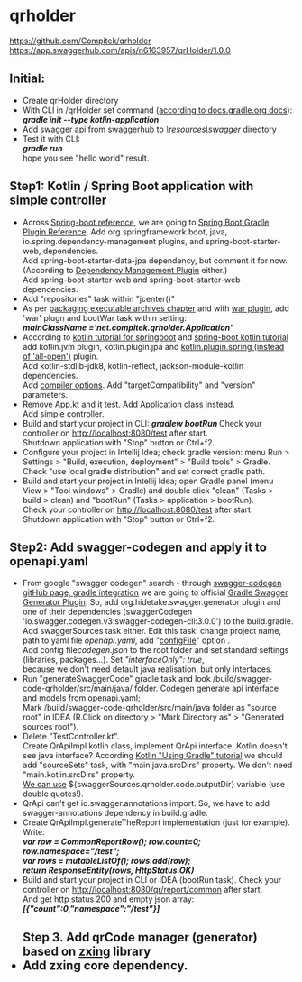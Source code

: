 # qrholder
https://github.com/Compitek/qrholder
https://app.swaggerhub.com/apis/n6163957/qrHolder/1.0.0

<h2>Initial:</h2>
<ul>
<li>Create qrHolder directory
<li> With CLI in /qrHolder set command
(<a href="https://docs.gradle.org/current/userguide/build_init_plugin.html#sec:kotlinapplication_">according to docs.gradle.org docs</a>):
<br><b><i>
gradle init --type kotlin-application
</b></i>
<li> Add swagger api from <a href="https://app.swaggerhub.com/apis/n6163957/qrHolder/1.0.0">swaggerhub</a> to <i>\resources\swagger</i> directory
<li> Test it with CLI:<br>
<b><i>
gradle run
</i></b>
<br>
hope you see "hello world" result.
</ul>


<h2>Step1: Kotlin / Spring Boot application with simple controller</h2>
<ul>
<li>Across <a href="https://docs.spring.io/spring-boot/docs/2.1.3.RELEASE/reference/htmlsingle/#using-boot-gradle">Spring-boot reference</a>, 
we are going to 
<a href="https://docs.spring.io/spring-boot/docs/2.1.3.RELEASE/gradle-plugin/reference/html/">
Spring Boot Gradle Plugin Reference</a>.
Add org.springframework.boot, java, io.spring.dependency-management plugins, 
and spring-boot-starter-web, dependencies.<br>
Add spring-boot-starter-data-jpa  dependency, but comment it for now. 
(According to <a href="https://docs.spring.io/dependency-management-plugin/docs/current-SNAPSHOT/reference/html/">Dependency Management Plugin</a> either.)
<br>Add spring-boot-starter-web and spring-boot-starter-web dependencies.
<li>Add "repositories" task within "jcenter()" 
<br>
<li>As per <a href="https://docs.spring.io/spring-boot/docs/2.1.3.RELEASE/gradle-plugin/reference/html/#packaging-executable">packaging executable archives chapter</a>
 and with <a href="https://docs.gradle.org/current/userguide/war_plugin.html">war plugin</a>, add 'war' plugn and bootWar task within setting: 
 <br><i><b> 
 mainClassName ='net.compitek.qrholder.Application' 
</b></i>
 
<li>According to <a href="https://kotlinlang.org/docs/tutorials/spring-boot-restful.html">kotlin tutorial for springboot</a> and 
<a href="https://spring.io/guides/tutorials/spring-boot-kotlin/">spring-boot kotlin tutorial</a>  add kotlin.jvm plugin, kotlin.plugin.jpa and 
<a href="https://kotlinlang.org/docs/reference/compiler-plugins.html#spring-support">kotlin.plugin.spring  (instead of 'all-open')</a> plugin.<br>
Add kotlin-stdlib-jdk8, kotlin-reflect, jackson-module-kotlin dependencies.<br>
Add <a href="https://spring.io/guides/tutorials/spring-boot-kotlin/#_compiler_options">
compiler options</a>. Add "targetCompatibility" and "version" parameters. 

<li> Remove App.kt and it test. Add <a href="https://kotlinlang.org/docs/tutorials/spring-boot-restful.html#creating-the-application-class">Application class</a> instead. 
<br>Add simple controller.

<li>Build and start your project in CLI:
<i><b> 
gradlew bootRun
</b></i>
Check your controller on <a href="http://localhost:8080/test">http://localhost:8080/test</a> after start.<br>
Shutdown application with "Stop" button or Ctrl+f2.
  
<li> Configure your project in Intellij Idea;
check gradle version: menu Run > Settings > 
"Build, execution, deployment" > "Build tools" > Gradle.
Check "use local gradle distribution" and set correct gradle path.
<li> Build and start your project in Intellij Idea; 
open Gradle panel   (menu View > "Tool windows" > Gradle) 
and double click "clean" (Tasks > build > clean) 
and "bootRun" (Tasks > application > bootRun).<br>
Check your controller on <a href="http://localhost:8080/test">http://localhost:8080/test</a> after start.<br>
Shutdown application with "Stop" button or Ctrl+f2.
</ul>
 
<h2>Step2: Add swagger-codegen and apply it to openapi.yaml</h2>
<ul>
<li>From google "swagger codegen" search - through <a href="https://github.com/swagger-api/swagger-codegen#gradle-integration"> 
swagger-codegen gitHub page, gradle integration</a> we are going to 
official <a href="https://github.com/int128/gradle-swagger-generator-plugin">Gradle Swagger Generator Plugin</a>.
So, add org.hidetake.swagger.generator plugin and one of their dependencies
(swaggerCodegen 'io.swagger.codegen.v3:swagger-codegen-cli:3.0.0') to the build.gradle.
<br> Add swaggerSources task either. Edit this task: change project name, path to yaml file  <i>openapi.yaml</i>, add "<a href="https://github.com/int128/gradle-swagger-generator-plugin#use-configuration-file">configFile</a>"  option .
<br> Add config file<i>codegen.json</i> to the root folder and set standard settings (libraries, packages...).
Set <i>"interfaceOnly": true</i>, <br>because we don't need default java realisation, but only interfaces.
<li> Run "generateSwaggerCode" gradle task and look /build/swagger-code-qrholder/src/main/java/ folder.
Codegen generate api interface and models from openapi.yaml; 
<br>Mark  /build/swagger-code-qrholder/src/main/java folder as "source root" in IDEA 
(R.Click on directory > "Mark Directory as" > "Generated sources root").
<li> Delete "TestController.kt". 
<br>Create QrApiImpl kotlin class, implement QrApi interface. Kotlin doesn't see java interface? 
According <a href="https://kotlinlang.org/docs/reference/using-gradle.html#targeting-the-jvm">
Kotlin "Using Gradle" tutorial</a> we should add "sourceSets" task, 
with "main.java.srcDirs" property. We don't need "main.kotlin.srcDirs" property.
<br><a href="https://github.com/int128/gradle-swagger-generator-plugin#build-generated-code">
We can use</a> ${swaggerSources.qrholder.code.outputDir} variable (use double quotes!).
<li> QrApi can't get io.swagger.annotations import. So, we have to add swagger-annotations dependency in build.gradle.
<li>Create QrApiImpl.generateTheReport implementation  (just for example).
<br> Write:
<br><b><i>
var row = CommonReportRow(); row.count=0; row.namespace="/test";<br>
var rows = mutableListOf<CommonReportRow>(); rows.add(row);<br>
return ResponseEntity(rows, HttpStatus.OK)
</b></i>
         
<li>Build and start your project in CLI or IDEA (bootRun task).     
Check your controller on <a href="http://localhost:8080/qr/report/common">http://localhost:8080/qr/report/common</a> after start.<br>
And get http status 200 and empty json array:
<br><b><i>
[{"count":0,"namespace":"/test"}]
</b></i>
 <h2> Step 3. Add qrCode manager (generator) based on <a href="https://github.com/zxing/zxing">zxing</a> library</h>  
 <li> Add zxing core dependency.